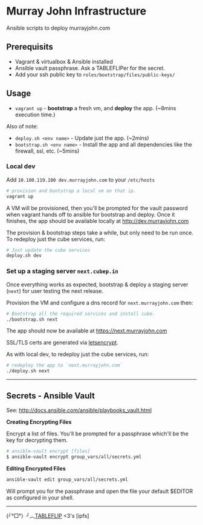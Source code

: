 # Murray John Infrastructure

Ansible scripts to deploy murrayjohn.com

## Prerequisits

- Vagrant & virtualbox & Ansible installed
- Ansible vault passphrase. Ask a TABLEFLIPer for the secret.
- Add your ssh public key to `roles/bootstrap/files/public-keys/`

## Usage

- `vagrant up` - **bootstrap** a fresh vm, and **deploy** the app. (~8mins execution time.)

Also of note:
- `deploy.sh <env name>` - Update just the app. (~2mins)
- `bootstrap.sh <env name>` - Install the app and all dependencies like the firewall, ssl, etc. (~5mins)

### Local dev

Add `10.100.119.100 dev.murrayjohn.com` to your `/etc/hosts`

```sh
# provision and bootstrap a local vm on that ip.
vagrant up
```
A VM will be provisioned, then you'll be prompted for the vault password when vagrant hands off to ansible for bootstrap and deploy. Once it finishes, the app should be available locally at http://dev.murrayjohn.com

The provision & bootstrap steps take a while, but only need to be run once. To redeploy just the cube services, run:

```sh
# Just update the cube services
deploy.sh dev
```

### Set up a staging server `next.cubep.in`

Once everything works as expected, bootstrap & deploy a staging server (`next`) for user testing the next release.

Provision the VM and configure a dns record for `next.murrayjohn.com` then:

```sh
# Bootstrap all the required services and install cube.
./bootstrap.sh next
```

The app should now be available at https://next.murrayjohn.com

SSL/TLS certs are generated via [letsencrypt].

As with local dev, to redeploy just the cube services, run:

```sh
# redeploy the app to `next.murrayjohn.com`
./deploy.sh next
```

---

## Secrets - Ansible Vault

See: http://docs.ansible.com/ansible/playbooks_vault.html

**Creating Encrypting Files**

Encrypt a list of files. You'll be prompted for a passphrase which'll be the key for decrypting them.

```sh
# ansible-vault encrypt [files]
$ ansible-vault encrypt group_vars/all/secrets.yml
```

**Editing Encrypted Files**

```sh
ansible-vault edit group_vars/all/secrets.yml
```

Will prompt you for the passphrase and open the file your default $EDITOR as configured in your shell.

---

 (╯°□°）╯︵[TABLEFLIP] <3's [ipfs]

[TABLEFLIP]: http://tableflip.io
[letsencrypt]: https://letsencrypt.org
